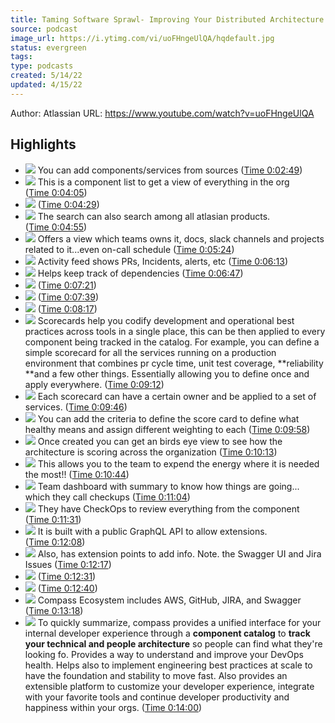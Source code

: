 ```yaml
---
title: Taming Software Sprawl- Improving Your Distributed Architecture With Compass | Team '22 | Atlassian
source: podcast
image_url: https://i.ytimg.com/vi/uoFHngeUlQA/hqdefault.jpg
status: evergreen
tags: 
type: podcasts
created: 5/14/22
updated: 4/15/22
---
```


Author: Atlassian
URL: https://www.youtube.com/watch?v=uoFHngeUlQA

## Highlights
- ![](https://s3.amazonaws.com/images.staging.reclipped.com/thumbnails/06eb15e1b87e405e29797876da2b1c08_169.jpeg)
  You can add components/services from sources ([Time 0:02:49](https://reclipped.com/a/Ouh47LxeEeysEU9xmasOVw#169))
- ![](https://s3.amazonaws.com/images.staging.reclipped.com/thumbnails/06eb15e1b87e405e29797876da2b1c08_245.jpeg) 
  This is a component list to get a view of everything in the org ([Time 0:04:05](https://reclipped.com/a/Ouh47LxeEeysEU9xmasOVw#245))
- ![](https://s3.amazonaws.com/images.staging.reclipped.com/thumbnails/06eb15e1b87e405e29797876da2b1c08_269.jpeg) ([Time 0:04:29](https://reclipped.com/a/Ouh47LxeEeysEU9xmasOVw#269))
- ![](https://s3.amazonaws.com/images.staging.reclipped.com/thumbnails/06eb15e1b87e405e29797876da2b1c08_295.jpeg)
  The search can also search among all atlasian products. ([Time 0:04:55](https://reclipped.com/a/Ouh47LxeEeysEU9xmasOVw#295))
- ![](https://s3.amazonaws.com/images.staging.reclipped.com/thumbnails/06eb15e1b87e405e29797876da2b1c08_324.jpeg)
  Offers a view which teams owns it, docs, slack channels and projects related to it...even on-call schedule ([Time 0:05:24](https://reclipped.com/a/Ouh47LxeEeysEU9xmasOVw#324))
- ![](https://s3.amazonaws.com/images.staging.reclipped.com/thumbnails/06eb15e1b87e405e29797876da2b1c08_373.jpeg)
  Activity feed shows PRs, Incidents, alerts, etc ([Time 0:06:13](https://reclipped.com/a/Ouh47LxeEeysEU9xmasOVw#373))
- ![](https://s3.amazonaws.com/images.staging.reclipped.com/thumbnails/06eb15e1b87e405e29797876da2b1c08_407.jpeg)
  Helps keep track of dependencies ([Time 0:06:47](https://reclipped.com/a/Ouh47LxeEeysEU9xmasOVw#407))
- ![](https://s3.amazonaws.com/images.staging.reclipped.com/thumbnails/06eb15e1b87e405e29797876da2b1c08_441.jpeg) ([Time 0:07:21](https://reclipped.com/a/Ouh47LxeEeysEU9xmasOVw#441))
- ![](https://s3.amazonaws.com/images.staging.reclipped.com/thumbnails/06eb15e1b87e405e29797876da2b1c08_459.jpeg) ([Time 0:07:39](https://reclipped.com/a/Ouh47LxeEeysEU9xmasOVw#459))
- ![](https://s3.amazonaws.com/images.staging.reclipped.com/thumbnails/06eb15e1b87e405e29797876da2b1c08_497.jpeg) ([Time 0:08:17](https://reclipped.com/a/Ouh47LxeEeysEU9xmasOVw#497))
- ![](https://s3.amazonaws.com/images.staging.reclipped.com/thumbnails/06eb15e1b87e405e29797876da2b1c08_552.jpeg)
  Scorecards help you codify development and operational best practices across tools in a single place, this can be then applied to every component being tracked in the catalog.
  For example, you can define a simple scorecard for all the services running on a production environment that combines pr cycle time, unit test coverage, **reliability **and a few other things.
  Essentially allowing you to define once and apply everywhere. ([Time 0:09:12](https://reclipped.com/a/Ouh47LxeEeysEU9xmasOVw#552))
- ![](https://s3.amazonaws.com/images.staging.reclipped.com/thumbnails/06eb15e1b87e405e29797876da2b1c08_586.jpeg) 
  Each scorecard can have a certain owner and be applied to a set of services. ([Time 0:09:46](https://reclipped.com/a/Ouh47LxeEeysEU9xmasOVw#586))
- ![](https://s3.amazonaws.com/images.staging.reclipped.com/thumbnails/06eb15e1b87e405e29797876da2b1c08_598.jpeg) 
  You can add the criteria to define the score card to define what healthy means and assign different weighting to each ([Time 0:09:58](https://reclipped.com/a/Ouh47LxeEeysEU9xmasOVw#598))
- ![](https://s3.amazonaws.com/images.staging.reclipped.com/thumbnails/06eb15e1b87e405e29797876da2b1c08_613.jpeg)
  Once created you can get an birds eye view to see how the architecture is scoring across the organization ([Time 0:10:13](https://reclipped.com/a/Ouh47LxeEeysEU9xmasOVw#613))
- ![](https://s3.amazonaws.com/images.staging.reclipped.com/thumbnails/06eb15e1b87e405e29797876da2b1c08_644.jpeg)
  This allows you to the team to expend the energy where it is needed the most!! ([Time 0:10:44](https://reclipped.com/a/Ouh47LxeEeysEU9xmasOVw#644))
- ![](https://s3.amazonaws.com/images.staging.reclipped.com/thumbnails/06eb15e1b87e405e29797876da2b1c08_664.jpeg)
  Team dashboard with summary to know how things are going... which they call checkups ([Time 0:11:04](https://reclipped.com/a/Ouh47LxeEeysEU9xmasOVw#664))
- ![](https://s3.amazonaws.com/images.staging.reclipped.com/thumbnails/06eb15e1b87e405e29797876da2b1c08_691.jpeg)
  They have CheckOps to review everything from the component ([Time 0:11:31](https://reclipped.com/a/Ouh47LxeEeysEU9xmasOVw#691))
- ![](https://s3.amazonaws.com/images.staging.reclipped.com/thumbnails/06eb15e1b87e405e29797876da2b1c08_728.jpeg)
  It is built with a public GraphQL API to allow extensions. ([Time 0:12:08](https://reclipped.com/a/Ouh47LxeEeysEU9xmasOVw#728))
- ![](https://s3.amazonaws.com/images.staging.reclipped.com/thumbnails/06eb15e1b87e405e29797876da2b1c08_737.jpeg)
  Also, has extension points to add info. Note. the Swagger UI and Jira Issues ([Time 0:12:17](https://reclipped.com/a/Ouh47LxeEeysEU9xmasOVw#737))
- ![](https://s3.amazonaws.com/images.staging.reclipped.com/thumbnails/06eb15e1b87e405e29797876da2b1c08_751.jpeg) ([Time 0:12:31](https://reclipped.com/a/Ouh47LxeEeysEU9xmasOVw#751))
- ![](https://s3.amazonaws.com/images.staging.reclipped.com/thumbnails/06eb15e1b87e405e29797876da2b1c08_760.jpeg) ([Time 0:12:40](https://reclipped.com/a/Ouh47LxeEeysEU9xmasOVw#760))
- ![](https://s3.amazonaws.com/images.staging.reclipped.com/thumbnails/06eb15e1b87e405e29797876da2b1c08_798.jpeg)
  Compass Ecosystem includes AWS, GitHub, JIRA, and Swagger ([Time 0:13:18](https://reclipped.com/a/Ouh47LxeEeysEU9xmasOVw#798))
- ![](https://s3.amazonaws.com/images.staging.reclipped.com/thumbnails/06eb15e1b87e405e29797876da2b1c08_840.jpeg)
  To quickly summarize, compass provides a unified interface for your internal developer experience through a **component catalog** to **track your technical and people architecture** so people can find what they're looking fo.
  Provides a way to understand and improve your
  DevOps health.
  Helps also to implement engineering best practices at scale to have the foundation and stability to move fast.
  Also provides an extensible platform to customize your developer experience, integrate with your favorite tools and continue developer productivity and happiness within your orgs. ([Time 0:14:00](https://reclipped.com/a/Ouh47LxeEeysEU9xmasOVw#840))
